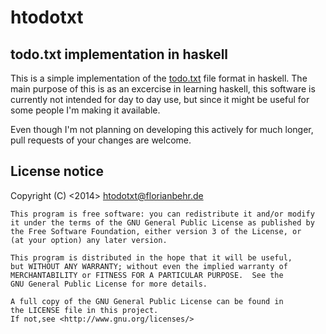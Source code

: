 # htodotxt
## todo.txt implementation in haskell

This is a simple implementation of the [todo.txt](http://todotxt.com/) file
format in haskell.
The main purpose of this is as an excercise in learning haskell, this software
is currently
not intended for day to day use, but since it might be useful for some
people I'm making it available.

Even though I'm not planning on developing this actively for much longer, pull
requests of your changes are
welcome.

## License notice

Copyright (C) <2014>  <Florian Behr><htodotxt@florianbehr.de>

    This program is free software: you can redistribute it and/or modify
    it under the terms of the GNU General Public License as published by
    the Free Software Foundation, either version 3 of the License, or
    (at your option) any later version.

    This program is distributed in the hope that it will be useful,
    but WITHOUT ANY WARRANTY; without even the implied warranty of
    MERCHANTABILITY or FITNESS FOR A PARTICULAR PURPOSE.  See the
    GNU General Public License for more details.

    A full copy of the GNU General Public License can be found in
	the LICENSE file in this project.
	If not,see <http://www.gnu.org/licenses/>
